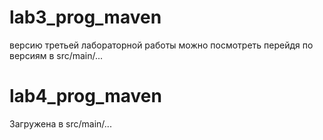 ﻿# lab3_prog_maven
версию третьей лабораторной работы можно посмотреть перейдя по версиям в src/main/...
# lab4_prog_maven
Загружена в src/main/...
